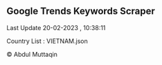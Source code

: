 

## Google Trends Keywords Scraper 
 
Last Update 20-02-2023 , 10:38:11

Country List :
VIETNAM.json



© Abdul Muttaqin 
